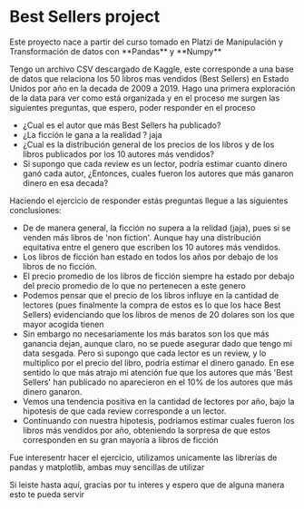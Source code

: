 <h1> Best Sellers project </h1>

<p> Este proyecto nace a partir del curso tomado en Platzi de Manipulación y Transformación de datos con **Pandas** y **Numpy** </p>

<p> Tengo un archivo CSV descargado de Kaggle, este corresponde a una base de datos que relaciona los 50 libros mas vendidos (Best Sellers) en Estado Unidos por año en la decada de 2009 a 2019. Hago una primera exploración de la data para ver como está organizada y en el proceso me surgen las siguientes preguntas, que espero, poder responder en el proceso </p>

<ul>
        <li> ¿Cual es el autor que más Best Sellers ha publicado? </li>
        <li> ¿La ficción le gana a la realidad ? jaja </li>
        <li> ¿Cual es la distribución general de los precios de los libros y de los libros publicados por los 10 autores más vendidos? </li>
        <li> Si supongo que cada review es un lector, podría estimar cuanto dinero ganó cada autor, ¿Entonces, cuales fueron los autores que más ganaron dinero en esa decada? 
</ul>

<p> Haciendo el ejercicio de responder estás preguntas llegue a las siguientes conclusiones:

<ul>
        <li> 
        De de manera general, la ficción no supera a la relidad (jaja), pues si se venden más libros de 'non fiction'. Aunque hay una distribución equitativa entre el genero que escriben los 10 autores más vendidos.
        </li>
        <li> Los libros de ficción han estado en todos los años por debajo de los libros de no ficción. </li>
        <li> El precio promedio de los libros de ficción siempre ha estado por debajo del precio promedio de lo que no pertenecen a este genero </li>
        <li>
        Podemos pensar que el precio de los libros influye en la cantidad de lectores (pues finalmente la compra de estos es lo que los hace Best Sellers) evidenciando que los libros de menos de 20 dolares son los que mayor acogida tienen 
        </li>
        <li>
        Sin embargo no necesariamente los más baratos son los que más ganancia dejan, aunque claro, no se puede asegurar dado que tengo mi data sesgada. Pero si supongo que cada lector es un review, y lo multiplico por el precio del libro, podría estimar el dinero ganado. En ese sentido lo que más atrajo mi atención fue que los autores que más 'Best Sellers' han publicado no aparecieron en el 10% de los autores que más dinero ganaron. 
        </li>
        <li>
        Vemos una tendencia positiva en la cantidad de lectores por año, bajo la hipotesis de que cada review corresponde a un lector.
        </li>
        <li> Continuando con nuestra hipotesis, podriamos estimar cuales fueron los libros más vendidos por año, obteniendo la sorpresa de que estos corresponden en su gran mayoría a libros de ficción</li>
</ul>

<p> Fue interesentr hacer el ejercicio, utilizamos unicamente las librerías de pandas y matplotlib, ambas muy sencillas de utilizar </p>

<p> Si leiste hasta aquí, gracias por tu interes y espero que de alguna manera esto te pueda servir </p>